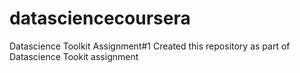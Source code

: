 # datasciencecoursera
Datascience Toolkit Assignment#1
Created this repository as part of Datascience Tookit assignment
